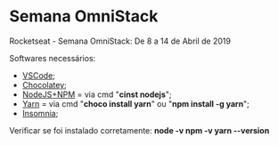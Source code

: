 ﻿# Semana OmniStack

Rocketseat - Semana OmniStack: De 8 a 14 de Abril de 2019

Softwares necessários:
- [VSCode](https://code.visualstudio.com/);
- [Chocolatey](https://chocolatey.org/install);
- [NodeJS+NPM](https://www.npmjs.com/get-npm) = via cmd "**cinst nodejs**";
- [Yarn](https://yarnpkg.com/pt-BR/) = via cmd "**choco install yarn**" ou "**npm install -g yarn**";
- [Insomnia](https://insomnia.rest/);

Verificar se foi instalado corretamente:
**node -v
npm -v
yarn --version**
